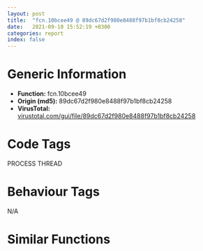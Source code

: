 ```yaml
---
layout: post
title:  "fcn.10bcee49 @ 89dc67d2f980e8488f97b1bf8cb24258"
date:   2021-09-10 15:52:19 +0300
categories: report
index: false
---
```


# Generic Information
- **Function:** fcn.10bcee49
- **Origin (md5):** 89dc67d2f980e8488f97b1bf8cb24258
- **VirusTotal:** [virustotal.com/gui/file/89dc67d2f980e8488f97b1bf8cb24258][virustotal_ref]

# Code Tags
<span class="tag" id="PROCESS">PROCESS</span>
<span class="tag" id="THREAD">THREAD</span>


# Behaviour Tags
<span class="bhv-tag" id="na">N/A</span>

# Similar Functions
<script type="text/javascript" src="https://www.gstatic.com/charts/loader.js"></script>
<script type="text/javascript">

    google.charts.load('current', {'packages':['corechart']});
    google.charts.setOnLoadCallback(drawChart);

    function drawChart() {
    var data = new google.visualization.DataTable();
        data.addColumn('number', 'X');
        data.addColumn('number', 'Y');
        data.addColumn({type: 'string', role: 'tooltip', 'p': {'html': true}});
        data.addColumn({'type': 'string', 'role': 'style'});
        
        data.addRows([
    [4766.7421875, 7143.69482421875, '<b><a href="/report/fcn.10bcee49@89dc67d2f980e8488f97b1bf8cb24258">fcn.10bcee49</a><br>@89dc67d2f980e8488f97b1bf8cb24258</b><br>lea eax, [edx*4]<br>cmp eax, esi<br>jae fcn.10bceca0<br>call fcn.10bd1187<br>call 0x1fd320aa<br>test byte[ecx-0x1600b2aa], bh<br>adc byte[edi+0x4e], 0xff<br>jecxz 0x10bcdad7<br>add esp, 8<br>mov dword[ebp], eax<br>call dword[sym.imp.KERNEL32.dll_GetCurrentProcessId]<br>mov dword[esi+0x10], eax<br>call dword[sym.imp.KERNEL32.dll_GetCurrentThreadId]<br>mov edx, dword[esp+0x41c]<br>lea ecx, [esi+0xc]<br>add edx, 0xffffffe0<br>mov dword[esi+0x14], eax<br>push edx<br>add esi, 0x20<br>push esi<br>mov dword[esp+0x18], ecx<br>call ebx<br>mov ecx, dword[esp+0x18]<br>push 4<br>jmp 0x10bd5c26<br>add byte[ecx+0x48d2484], cl<br>add byte[eax], al<br>mov word[esp+0x491], ax<br>mov byte[esp+0x493], al<br>call fcn.100b7c85<br>lea ecx, [esp+0x1c]<br>push ecx<br>lea edx, [edi+0xc]<br>push edx<br>lea eax, [esp+0x88]<br>push eax<br>mov edx, esi<br>add byte[eax-0x75], dl<br>salc <br>mov ecx, ebx<br>push eax<br>call 0x10bcdb0f<br>jg 0x10bcdb68<br>lea eax, [eax+0x2166]<br>call eax<br>jo 0x10bcdb02<br>lodsd eax, dword[esi]<br>sbb al, 0x53<br>push dword[ebx]<br>shr cl, 0x4d<br>xchg dword[eax], eax<br>add byte[esi+0x58], bh<br>pop cx<br>not al<br>call fcn.100b84ea<br>jmp 0x10bcdb8d<br>inc esp<br>and al, 8<br>push 0<br>push eax<br>mov dword[esp+0xc], 0<br>call fcn.10109950<br>mov ecx, dword[esp+0x94]<br>mov eax, dword[esp+0x98]<br>mov edx, dword[esp+0xa0]<br>pushfd <br>call 0x10bcdb97<br>add byte[eax], al<br>add byte[eax+ebp*8+1], bl<br>call 0x97e0e01c<br>sub eax, 0x7cc30000<br>pop esi<br>mov eax, ebp<br>pop ebp<br>pop ebx<br>jmp loc.100b701b<br>jle 0x10bcee5d<br>lea ecx, [ecx-0x86e]<br>jmp ecx<br>lea esp, [esp-4]<br>xchg dword[esp], edi<br>mov edi, dword[esp]<br>push ecx<br>pushfd <br>mov dword[esp+4], eax<br>add byte[eax], al<br>popfd <br>mov eax, dword[esp+0x14]<br>push eax<br>push ecx<br>call 0x10bcee6c<br>loop 0x10bceec6<br>lea ecx, [ecx-0xb17d21]<br>call ecx<br>jg 0x10bcee02<br>lodsb al, byte[esi]<br>and al, 4<br>add byte[eax], al<br>add byte[ecx+0x48f242c], cl<br>and al, 0x50<br>xchg dword[esp+4], ebp<br>lea esp, [esp+8]<br>push eax<br>mov eax, dword[esp+4]<br>push ebx<br>call 0x10bceea1<br>jl 0x10bceefd<br>lea ebx, [ebx+0x38f9]<br>jmp ebx<br>sbb al, 0x24<br>mov ebx, dword[esp]<br>push 0xcf934f28<br>push edi<br>mov edi, dword[esp+4]<br>lea edi, [edi+0x306cb288]<br>mov dword[esp+4], edi<br>insb byte<br>xor byte[ecx+0x424bc], cl<br>add byte[eax], al<br>mov esp, 0x424<br>add byte[edi-0x18], bl<br>jp 0x10bceec3<br>pop edi<br>call fcn.100fe24c<br>push ecx<br>call 0x10bceed9<br>push edx<br>call dword[ecx-0x18]<br>add dword[eax], eax<br>add byte[eax], al<br>loop 0x10bcef33<br>lea ecx, [ecx+0x27f6]<br>jmp ecx<br>add al, 0x52<br>call 0x10bcef05<br>jbe 0x10bcef60<br>lea edx, [edx+0x62e4]<br>call edx<br>jo 0x10bceead<br>mov dword[esp+0x5c], 0x85845dd1<br>mov dword[esp+0x60], 0xbd3af235<br>mov dword[esp+0x3c], edx<br>mov dword[esp+0x2c], eax<br>test edx, edx<br>jbe 0x10bcda58<br>jmp 0x10bd005c<br>add byte[eax], al<br>jg 0x10bceec4<br>and al, 4<br>lea esp, [esp-4]<br>push edi<br>lea esp, [esp-8]<br>mov dword[esp+0xc], eax<br>lea esp, [esp+8]<br>pop edi<br>mov dword[esp+8], 0<br>mov ebx, dword[esp+4]<br>add byte[eax], al<br>add byte[ebx+0x4249c], cl<br>add byte[eax], al<br>lea esp, [esp-4]<br>push esi<br>lea esp, [esp-2]<br>mov dword[esp+6], ebx<br>lea esp, [esp+2]<br>pop esi<br>mov ebx, dword[esp]<br>mov dword[esp+8], ebx<br>mov dword[esp+0x14], 0<br>pushfd <br>push ecx<br>call 0x10bcefa5<br>jge 0x10bcefff<br>lea ecx, [ecx+0x3531]<br>jmp ecx<br>add bh, bh<br>shl ecx, 1<br>pop ecx<br>lea esp, [esp+2]<br>pop ebx<br>call fcn.100fe24c<br>add esp, 4<br>mov dword[esp+0x10], eax<br>test eax, eax<br>jne 0x10bd5215<br>jmp 0x100b7c0e<br>push ebx<br>xor ecx, ecx<br>push ebp<br>mov dword[esp+0x38], ecx<br>jmp 0x10bd371c<br><eoc> ', 'point { fill-color: #e0440e; }'],
[-4766.7421875, -7143.69482421875, '<b><a href="/report/fcn.10bf1a12@89dc67d2f980e8488f97b1bf8cb24258">fcn.10bf1a12</a><br>@89dc67d2f980e8488f97b1bf8cb24258</b><br>xor al, al<br>jmp 0x10bfe8ff<br>retf 0xd38e<br>pushfd <br>call 0x10bfe869<br>jae 0x10bfe7eb<br>add al, 0x24<br>jne 0x10bfe8db<br>test byte[esp+eax], ah<br>add byte[eax], al<br>add byte[ebp+0x68ec81], bl<br>add byte[eax], al<br>mov eax, 0x674d8e34<br>lea eax, [eax-0x57357804]<br>mov eax, dword[eax]<br>xor eax, esp<br>mov dword[esp+0x64], eax<br>push ebx<br>xchg dword[esp], ebx<br>mov ebx, dword[esp]<br>lea esp, [esp-4]<br>mov dword[esp], ebp<br>pushfd <br>pushfd <br>call 0x10bfe8e0<br>add dword[eax], eax<br>add byte[eax], al<br>loop 0x10bfe862<br>add al, 0x24<br>movsb byte<br>mov ecx, dword[esp+0x74]<br>mov dword<br>pop ecx<br>pop edi<br>pop esi<br>pop ebp<br>pop ebx<br>mov ecx, dword[esp+0x5c]<br>xor ecx, esp<br>call fcn.10103a83<br>add esp, 0x6c<br>pushfd <br>call 0x10bfe924<br>js 0x10bfe8a6<br>add al, 0x24<br>adc bh, byte[ebp-1]<br>inc ebx<br>loopne 0x10bfe92d<br>call ebx<br>mov ecx, dword[esi+0x10]<br>movzx edx, byte[ecx+0x17]<br>ror dword[ebx-0x49f0efb2], cl<br>push ecx<br>pop ss<br>mov eax, dword[esi+0xc]<br>push edx<br>push eax<br>push ebp<br>call dword[sym.imp.KERNEL32.dll_FlushInstructionCache]<br>pushfd <br>call 0x10bfe949<br>call 0x6fe3edce<br>push ds<br><eoc> ', 'null'],

        ]);

    var options = {
        title: 'Similarity Plot',
        legend: 'none',
        colors: ['#dedbd9', '#e6693e', '#ec8f6e', '#f3b49f', '#f6c7b6'],
        tooltip: {isHtml: true, trigger: 'both'},
        explorer: {
        actions: ["dragToZoom", "rightClickToReset"],
        },
        chartArea: {
        width: '80%',
        height: '80%'
        },
        width: '100%',
        height: '100%'
    };

    var chart = new google.visualization.ScatterChart(document.getElementById('chart_div'));

    chart.draw(data, options);
    }
    
</script>


<div id="chart_div" style="width: 100%px; height: 100%;"></div>

# Disassembled Code
{% highlight nasm %}

lea eax, [edx*4]
cmp eax, esi
jae fcn.10bceca0
call fcn.10bd1187
call 0x1fd320aa
test byte[ecx-0x1600b2aa], bh
adc byte[edi+0x4e], 0xff
jecxz 0x10bcdad7
add esp, 8
mov dword[ebp], eax
call dword[sym.imp.KERNEL32.dll_GetCurrentProcessId]
mov dword[esi+0x10], eax
call dword[sym.imp.KERNEL32.dll_GetCurrentThreadId]
mov edx, dword[esp+0x41c]
lea ecx, [esi+0xc]
add edx, 0xffffffe0
mov dword[esi+0x14], eax
push edx
add esi, 0x20
push esi
mov dword[esp+0x18], ecx
call ebx
mov ecx, dword[esp+0x18]
push 4
jmp 0x10bd5c26
add byte[ecx+0x48d2484], cl
add byte[eax], al
mov word[esp+0x491], ax
mov byte[esp+0x493], al
call fcn.100b7c85
lea ecx, [esp+0x1c]
push ecx
lea edx, [edi+0xc]
push edx
lea eax, [esp+0x88]
push eax
mov edx, esi
add byte[eax-0x75], dl
salc
mov ecx, ebx
push eax
call 0x10bcdb0f
jg 0x10bcdb68
lea eax, [eax+0x2166]
call eax
jo 0x10bcdb02
lodsd eax, dword[esi]
sbb al, 0x53
push dword[ebx]
shr cl, 0x4d
xchg dword[eax], eax
add byte[esi+0x58], bh
pop cx
not al
call fcn.100b84ea
jmp 0x10bcdb8d
inc esp
and al, 8
push 0
push eax
mov dword[esp+0xc], 0
call fcn.10109950
mov ecx, dword[esp+0x94]
mov eax, dword[esp+0x98]
mov edx, dword[esp+0xa0]
pushfd
call 0x10bcdb97
add byte[eax], al
add byte[eax+ebp*8+1], bl
call 0x97e0e01c
sub eax, 0x7cc30000
pop esi
mov eax, ebp
pop ebp
pop ebx
jmp loc.100b701b
jle 0x10bcee5d
lea ecx, [ecx-0x86e]
jmp ecx
lea esp, [esp-4]
xchg dword[esp], edi
mov edi, dword[esp]
push ecx
pushfd
mov dword[esp+4], eax
add byte[eax], al
popfd
mov eax, dword[esp+0x14]
push eax
push ecx
call 0x10bcee6c
loop 0x10bceec6
lea ecx, [ecx-0xb17d21]
call ecx
jg 0x10bcee02
lodsb al, byte[esi]
and al, 4
add byte[eax], al
add byte[ecx+0x48f242c], cl
and al, 0x50
xchg dword[esp+4], ebp
lea esp, [esp+8]
push eax
mov eax, dword[esp+4]
push ebx
call 0x10bceea1
jl 0x10bceefd
lea ebx, [ebx+0x38f9]
jmp ebx
sbb al, 0x24
mov ebx, dword[esp]
push 0xcf934f28
push edi
mov edi, dword[esp+4]
lea edi, [edi+0x306cb288]
mov dword[esp+4], edi
insb byte
xor byte[ecx+0x424bc], cl
add byte[eax], al
mov esp, 0x424
add byte[edi-0x18], bl
jp 0x10bceec3
pop edi
call fcn.100fe24c
push ecx
call 0x10bceed9
push edx
call dword[ecx-0x18]
add dword[eax], eax
add byte[eax], al
loop 0x10bcef33
lea ecx, [ecx+0x27f6]
jmp ecx
add al, 0x52
call 0x10bcef05
jbe 0x10bcef60
lea edx, [edx+0x62e4]
call edx
jo 0x10bceead
mov dword[esp+0x5c], 0x85845dd1
mov dword[esp+0x60], 0xbd3af235
mov dword[esp+0x3c], edx
mov dword[esp+0x2c], eax
test edx, edx
jbe 0x10bcda58
jmp 0x10bd005c
add byte[eax], al
jg 0x10bceec4
and al, 4
lea esp, [esp-4]
push edi
lea esp, [esp-8]
mov dword[esp+0xc], eax
lea esp, [esp+8]
pop edi
mov dword[esp+8], 0
mov ebx, dword[esp+4]
add byte[eax], al
add byte[ebx+0x4249c], cl
add byte[eax], al
lea esp, [esp-4]
push esi
lea esp, [esp-2]
mov dword[esp+6], ebx
lea esp, [esp+2]
pop esi
mov ebx, dword[esp]
mov dword[esp+8], ebx
mov dword[esp+0x14], 0
pushfd
push ecx
call 0x10bcefa5
jge 0x10bcefff
lea ecx, [ecx+0x3531]
jmp ecx
add bh, bh
shl ecx, 1
pop ecx
lea esp, [esp+2]
pop ebx
call fcn.100fe24c
add esp, 4
mov dword[esp+0x10], eax
test eax, eax
jne 0x10bd5215
jmp 0x100b7c0e
push ebx
xor ecx, ecx
push ebp
mov dword[esp+0x38], ecx
jmp 0x10bd371c

{% endhighlight %}

[virustotal_ref]: https://www.virustotal.com/gui/file/89dc67d2f980e8488f97b1bf8cb24258